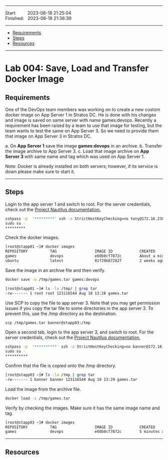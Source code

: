 
------------------------------

Start: &nbsp;&nbsp;&nbsp;&nbsp;&nbsp;&nbsp;&nbsp;&nbsp;2023-08-18 21:25:04  
Finished: &nbsp;&nbsp;2023-08-18 21:36:39

------------------------------

- [Requirements](#requirements)
- [Steps](#steps)
- [Resources](#resources)

------------------------------

# Lab 004: Save, Load and Transfer Docker Image

## Requirements

One of the DevOps team members was working on to create a new custom docker image on App Server 1 in Stratos DC. He is done with his changes and image is saved on same server with name games:devops. Recently a requirement has been raised by a team to use that image for testing, but the team wants to test the same on App Server 3. So we need to provide them that image on App Server 3 in Stratos DC.

a. On **App Server 1** save the image **games:devops** in an archive.
b. Transfer the image archive to App Server 3.
c. Load that image archive on **App Server 3** with same name and tag which was used on App Server 1.

Note: Docker is already installed on both servers; however, if its service is down please make sure to start it.

------------------------------

## Steps


Login to the app server 1 and switch to root. For the server credentials, check out the [Project Nautilus documentation.](https://kodekloudhub.github.io/kodekloud-engineer/docs/projects/nautilus)


```bash
sshpass -p  '*********' ssh -o StrictHostKeyChecking=no tony@172.16.238.10
sudo su -
*********
```

Check the docker images. 

```bash
[root@stapp01 ~]# docker images
REPOSITORY          TAG                 IMAGE ID            CREATED              SIZE
games               devops              e60b0cf7872c        About a minute ago   121MB
ubuntu              latest              01f29b872827        2 weeks ago          77.8MB 
```

Save the image in an archive file and then verify.

```bash
docker save -o /tmp/games.tar games:devops 
```

```bash
[root@stapp01 ~]# ls -la /tmp/ | grep tar
-rw------- 1 root root 123116544 Aug 18 13:28 games.tar  
```

Use SCP to copy the file to app server 3. Note that you may get permission issues if you copy the tar file to some directories in the app server 3. To prevent this, use the /tmp directory as the destination. 

```bash
scp /tmp/games.tar banner@stapp03:/tmp 
```

Open a second tab, login to the app server 3, and switch to root. For the server credentials, check out the [Project Nautilus documentation.](https://kodekloudhub.github.io/kodekloud-engineer/docs/projects/nautilus)


```bash
sshpass -p  '**********' ssh -o StrictHostKeyChecking=no banner@172.16.238.12
sudo su -
**********
```


Confirm that the file is copied onto the /tmp directory. 

```bash
[root@stapp03 ~]# ls -la /tmp | grep tar
-rw------- 1 banner banner 123116544 Aug 18 13:29 games.tar 
```

Load the image from the archive file. 

```bash
docker load -i /tmp/games.tar 
```

Verify by checking the images. Make sure it has the same image name and tag. 

```bash
[root@stapp03 ~]# docker images
REPOSITORY          TAG                 IMAGE ID            CREATED             SIZE
games               devops              e60b0cf7872c        5 minutes ago       121MB  
```


------------------------------

## Resources
